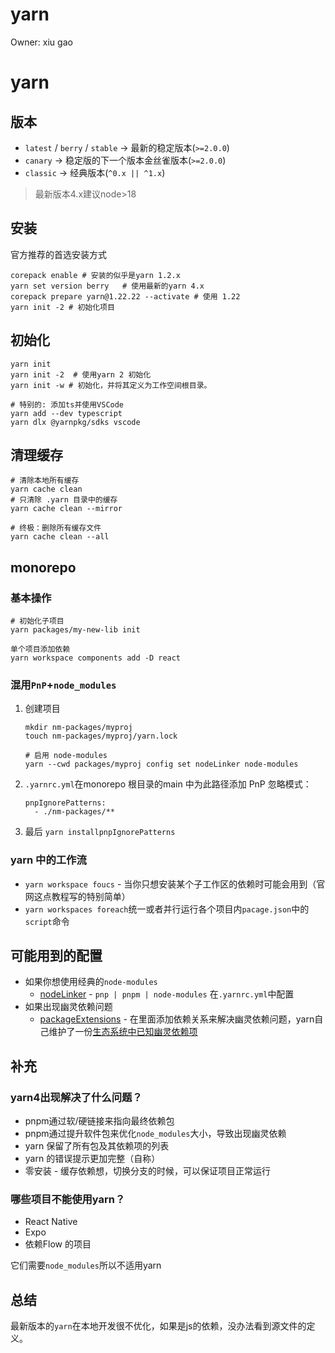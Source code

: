 # yarn

Owner: xiu gao

# yarn

## 版本

- `latest` / `berry` / `stable` -> 最新的稳定版本(`>=2.0.0`)
- `canary` -> 稳定版的下一个版本金丝雀版本(`>=2.0.0`)
- `classic` -> 经典版本(`^0.x || ^1.x`)

> 最新版本4.x建议node>18
> 

## 安装

官方推荐的首选安装方式

```
corepack enable # 安装的似乎是yarn 1.2.x
yarn set version berry   # 使用最新的yarn 4.x
corepack prepare yarn@1.22.22 --activate # 使用 1.22
yarn init -2 # 初始化项目
```

## 初始化

```
yarn init
yarn init -2  # 使用yarn 2 初始化
yarn init -w # 初始化，并将其定义为工作空间根目录。

# 特别的: 添加ts并使用VSCode
yarn add --dev typescript
yarn dlx @yarnpkg/sdks vscode
```

## 清理缓存

```
# 清除本地所有缓存
yarn cache clean
# 只清除 .yarn 目录中的缓存
yarn cache clean --mirror

# 终极：删除所有缓存文件
yarn cache clean --all
```

## monorepo

### 基本操作

```
# 初始化子项目
yarn packages/my-new-lib init

单个项目添加依赖
yarn workspace components add -D react

```

### **混用**`PnP`+`node_modules`

1. 创建项目
    
    ```
    mkdir nm-packages/myproj
    touch nm-packages/myproj/yarn.lock
    
    # 启用 node-modules
    yarn --cwd packages/myproj config set nodeLinker node-modules
    ```
    
2. `.yarnrc.yml`在monorepo 根目录的main 中为此路径添加 PnP 忽略模式：
    
    ```
    pnpIgnorePatterns:
      - ./nm-packages/**
    ```
    
3. 最后 `yarn installpnpIgnorePatterns`

### yarn 中的工作流

- `yarn workspace foucs` - 当你只想安装某个子工作区的依赖时可能会用到（官网这点教程写的特别简单）
- `yarn workspaces foreach`统一或者并行运行各个项目内`pacage.json`中的`script`命令

## 可能用到的配置

- 如果你想使用经典的`node-modules`
    - [nodeLinker](https://yarnpkg.com/configuration/yarnrc#nodeLinker) - `pnp | pnpm | node-modules` 在`.yarnrc.yml`中配置
- 如果出现幽灵依赖问题
    - [packageExtensions](https://yarnpkg.com/configuration/yarnrc#packageExtensions) - 在里面添加依赖关系来解决幽灵依赖问题，yarn自己维护了一份[生态系统中已知幽灵依赖项](https://github.com/yarnpkg/berry/blob/master/packages/yarnpkg-extensions/sources/index.ts)

## 补充

### yarn4出现解决了什么问题？

- pnpm通过软/硬链接来指向最终依赖包
- pnpm通过提升软件包来优化`node_modules`大小，导致出现幽灵依赖
- yarn 保留了所有包及其依赖项的列表
- yarn 的错误提示更加完整（自称）
- 零安装 - 缓存依赖想，切换分支的时候，可以保证项目正常运行

### 哪些项目不能使用yarn？

- React Native
- Expo
- 依赖Flow 的项目

它们需要`node_modules`所以不适用yarn

## 总结

最新版本的`yarn`在本地开发很不优化，如果是js的依赖，没办法看到源文件的定义。